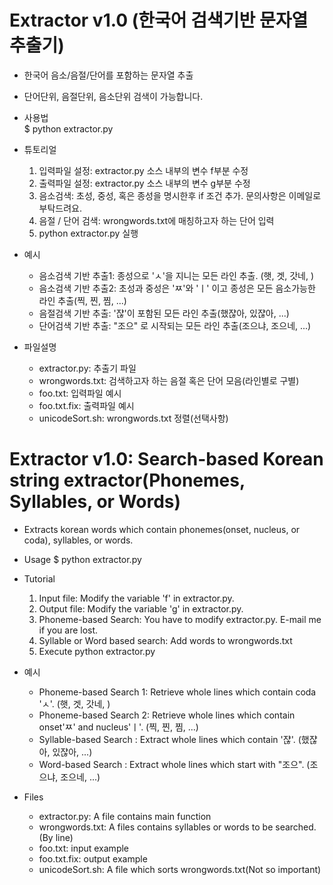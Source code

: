 # Extractor v1.0 (한국어 검색기반 문자열 추출기)

* 한국어 음소/음절/단어를 포함하는  문자열 추출
* 단어단위, 음절단위, 음소단위 검색이 가능합니다.
* 사용법  
  $ python extractor.py

* 튜토리얼
  1. 입력파일 설정: extractor.py 소스 내부의 변수 f부분 수정
  2. 출력파일 설정: extractor.py 소스 내부의 변수 g부분 수정
  3. 음소검색: 초성, 중성, 혹은 종성을 명시한후 if 조건 추가. 문의사항은 이메일로 부탁드려요.
  4. 음절 / 단어 검색: wrongwords.txt에 매칭하고자 하는 단어 입력
  5. python extractor.py 실행

* 예시
  * 음소검색 기반 추출1: 종성으로 'ㅅ'을 지니는 모든 라인 추출. (햇, 겟, 갓네, )
  * 음소검색 기반 추출2: 초성과 중성은 'ㅉ'와 'ㅣ' 이고 종성은 모든 음소가능한 라인 추출(찍, 찐, 찜, ...)
  * 음절검색 기반 추출: '쟎'이 포함된 모든 라인 추출(했쟎아, 있쟎아, ...)
  * 단어검색 기반 추출: "조으" 로 시작되는 모든 라인 추출(조으냐, 조으네, ...)

* 파일설명
  * extractor.py: 추출기 파일
  * wrongwords.txt: 검색하고자 하는 음절 혹은 단어 모음(라인별로 구별)
  * foo.txt: 입력파일 예시
  * foo.txt.fix: 출력파일 예시
  * unicodeSort.sh: wrongwords.txt 정렬(선택사항)



# Extractor v1.0: Search-based Korean string extractor(Phonemes, Syllables, or Words)

* Extracts korean words which contain phonemes(onset, nucleus, or coda), syllables, or words.
* Usage
  $ python extractor.py

* Tutorial
  1. Input file: Modify the variable 'f' in extractor.py.
  2. Output file: Modify the variable 'g' in extractor.py.
  3. Phoneme-based Search: You have to modify extractor.py. E-mail me if you are lost.
  4. Syllable or Word based search: Add words to wrongwords.txt
  5. Execute python extractor.py

* 예시
  * Phoneme-based Search 1: Retrieve whole lines which contain coda 'ㅅ'. (햇, 겟, 갓네, )
  * Phoneme-based Search 2: Retrieve whole lines which contain onset'ㅉ' and nucleus'ㅣ'. (찍, 찐, 찜, ...)
  * Syllable-based Search : Extract whole lines which contain '쟎'. (했쟎아, 있쟎아, ...)
  * Word-based Search     : Extract whole lines which start with "조으". (조으냐, 조으네, ...)

* Files
  * extractor.py: A file contains main function
  * wrongwords.txt: A files contains syllables or words to be searched.(By line)
  * foo.txt: input example
  * foo.txt.fix: output example
  * unicodeSort.sh: A file which sorts wrongwords.txt(Not so important)